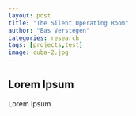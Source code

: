 ```yaml
---
layout: post
title: "The Silent Operating Room"
author: "Bas Verstegen"
categories: research
tags: [projects,test]
image: cuba-2.jpg
---
```


## Lorem Ipsum
Lorem Ipsum
